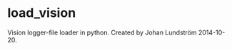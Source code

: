 load_vision
===========

Vision logger-file loader in python.
Created by Johan Lundström 2014-10-20.
